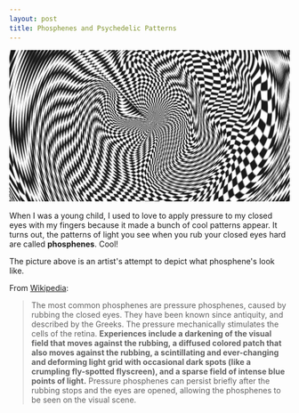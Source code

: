 ```yaml
---
layout: post
title: Phosphenes and Psychedelic Patterns
---
```


![Phosphene Artistic Depiction](/images/phosphene-artistic-depiction.gif)

When I was a young child, I used to love to apply pressure to my closed eyes with my fingers because it made a bunch of cool patterns appear. It turns out, the patterns of light you see when you rub your closed eyes hard are called **phosphenes**. Cool!

The picture above is an artist's attempt to depict what phosphene's look like.

From [Wikipedia](http://en.wikipedia.org/wiki/Phosphene):

> The most common phosphenes are pressure phosphenes, caused by rubbing the closed eyes. They have been known since antiquity, and described by the Greeks. The pressure mechanically stimulates the cells of the retina. **Experiences include a darkening of the visual field that moves against the rubbing, a diffused colored patch that also moves against the rubbing, a scintillating and ever-changing and deforming light grid with occasional dark spots (like a crumpling fly-spotted flyscreen), and a sparse field of intense blue points of light.** Pressure phosphenes can persist briefly after the rubbing stops and the eyes are opened, allowing the phosphenes to be seen on the visual scene.